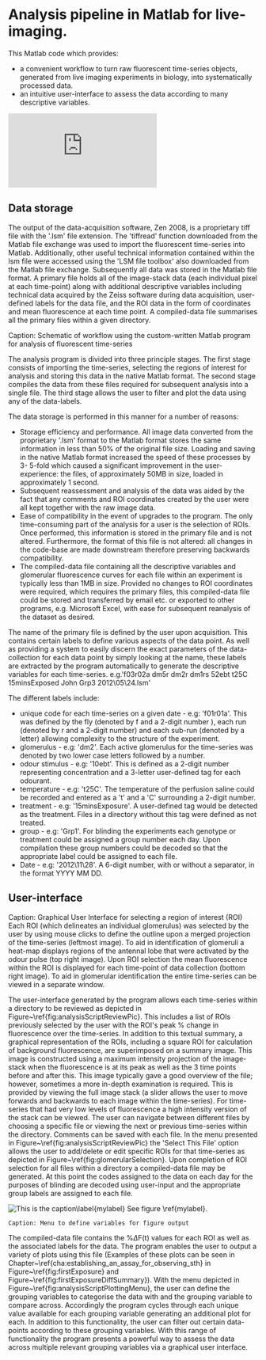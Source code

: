 # Analysis pipeline in Matlab for live-imaging.

This Matlab code which provides:
*   a convenient workflow to turn raw fluorescent time-series objects, generated from live imaging experiments in  biology, into systematically processed data.
* an intuitive user-interface to assess the data according to many descriptive variables.

![overview image](https://github.com/leej3/calciumImagingAnalysis/overiewOfGUI.pdf "GUI overview")
    
<!-- \caption[Menu to navigate through different time-series image files in custom analysis program.]{\textbf{Menu to navigate through different time-series image files}} -->

## Data storage 
The output of the data-acquisition software, Zen 2008, is a proprietary tiff file with the '.lsm' file extension. The 'tiffread' function downloaded from the Matlab file exchange was used to import the fluorescent time-series into Matlab. Additionally, other useful technical information contained within the lsm file were accessed using the 'LSM file toolbox' also downloaded from the Matlab file exchange. Subsequently all data was stored in the Matlab file format. A primary file holds all of the image-stack data (each individual pixel at each time-point) along with additional descriptive variables including technical data acquired by the Zeiss software during data acquisition, user-defined labels for the data file, and the ROI data in the form of coordinates and mean fluorescence at each time point. A compiled-data file summarises all the primary files within a given directory.

<!-- ![alt text](https://github.com/leej3/calciumImagingAnalysis/scriptOverview -->
    
Caption: Schematic of workflow using the custom-written Matlab program for analysis of fluorescent time-series

The analysis program is divided into three principle stages. The first stage consists of importing the time-series, selecting the regions of interest for analysis and storing this data in the native Matlab format. The second stage compiles the data from these files required for subsequent analysis into a single file. The third stage allows the user to filter and plot the data using any of the data-labels.


The data storage is performed in this manner for a number of reasons:

* Storage efficiency and performance. All image data converted from the proprietary '.lsm' format to the Matlab format stores the same information in less than 50\% of the original file size. Loading and saving in the native Matlab format increased the speed of these processes by 3- 5-fold which caused a significant improvement in the user-experience: the files, of approximately 50MB in size, loaded in approximately 1 second.
* Subsequent reassessment and analysis of the data was aided by the fact that any comments and ROI coordinates created by the user were all kept together with the raw image data. 
* Ease of compatibility in the event of upgrades to the program. The only time-consuming part of the analysis for a user is the selection of ROIs. Once performed, this information is stored in the primary file and is not altered. Furthermore, the format of this file is not altered: all changes in the code-base are made downstream therefore preserving backwards compatibility.
*  The compiled-data file containing all the descriptive variables and glomerular fluorescence curves for each file within an experiment is typically less than 1MB in size. Provided no changes to ROI coordinates were required, which requires the primary files, this compiled-data file could be stored and transferred by email etc. or exported to other programs, e.g. Microsoft Excel, with ease for subsequent reanalysis of the dataset as desired.    

The name of the primary file is defined by the user upon acquisition. This contains certain labels to define various aspects of the data point. As well as providing a system to easily discern the exact parameters of the data-collection for each data point by simply looking at the name, these labels are extracted by the program automatically to generate the descriptive variables for each time-series. e.g.'f03r02a dm5r dm2r dm1rs 52ebt t25C 15minsExposed John Grp3 2012\05\24.lsm'

The different labels include:

* unique code for each time-series on a given date - e.g: 'f01r01a'. This was defined by the fly (denoted by f and a 2-digit number ), each run (denoted by r and a 2-digit number)  and each sub-run (denoted by a letter) allowing complexity to the structure of the experiment.
* glomerulus - e.g: 'dm2'. Each active glomerulus for the time-series was denoted by two lower case letters followed by a number.
* odour stimulus - e.g: '10ebt'. This is defined as a 2-digit number representing concentration and a 3-letter user-defined tag for each odourant.
* temperature - e.g: 't25C'. The temperature of the perfusion saline could be recorded and entered as a 't' and a 'C' surrounding a 2-digit number.
* treatment - e.g: '15minsExposure'. A user-defined tag would be detected as the treatment. Files in a directory without this tag were defined as not treated.
* group - e.g: 'Grp1'. For blinding the experiments each genotype or treatment could be assigned a group number each day. Upon compilation these group numbers could be decoded so that the appropriate label could be assigned to each file.
* Date - e.g: '2012\11\28'. A 6-digit number, with or without a separator, in the format YYYY MM DD.
    



## User-interface 
<!-- ![alt text](./images/lth/analysisScript/analysisScriptGlomerularSelection} -->

Caption: Graphical User Interface for selecting a region of interest (ROI) Each ROI (which delineates an individual glomerulus) was selected by the user by using mouse clicks to define the outline upon a merged projection of the time-series (leftmost image). To aid in identification of glomeruli a heat-map displays regions of the antennal lobe that were activated by the odour pulse (top right image). Upon ROI selection the mean fluorescence within the ROI is displayed for each time-point of data collection (bottom right image). To aid in glomerular identification the entire time-series can be viewed in a separate window.


The user-interface generated by the program allows each time-series within a directory to be reviewed as depicted in Figure~\ref{fig:analysisScriptReviewPic}. This includes a list of ROIs previously selected by the user with the ROI's peak \%  change in fluorescence over the time-series. In addition to this textual summary, a graphical representation of the ROIs, including a square ROI for calculation of background fluorescence, are superimposed on a summary image. This image is constructed using a maximum intensity projection of the image-stack when the fluorescence is at its peak as well as the 3 time points before and after this. This image typically gave a good overview of the file; however, sometimes a more in-depth examination is required. This is provided by viewing the full image stack (a slider allows the user to move forwards and backwards to each image within the time-series). For time-series that had very low levels of fluorescence a high intensity version of the stack can be viewed. The user can navigate between different files by choosing a specific file or viewing the next or previous time-series within the directory. Comments can be saved with each file.
In the menu presented in Figure~\ref{fig:analysisScriptReviewPic} the 'Select This File' option allows the user to add/delete or edit specific ROIs for that time-series as depicted in Figure~\ref{fig:glomerularSelection}. Upon completion of ROI selection for all files within a directory a compiled-data file may be generated. At this point the codes assigned to the data on each day for the purposes of blinding are decoded using user-input and the appropriate group labels are assigned to each file.
 
 ![This is the caption\label{mylabel}](/url/of/image.png)
See figure \ref{mylabel}.

<!-- ./images/lth/analysisScript/analysisScriptPlottingMenu2} -->
    Caption: Menu to define variables for figure output


The compiled-data file contains the \%$\Delta$F(t) values for each ROI as well as the associated labels for the data. The program enables the user to output a variety of plots using this file (Examples of these plots can be seen in Chapter~\ref{cha:establishing_an_assay_for_observing_sth} in Figure~\ref{fig:firstExposure} and Figure~\ref{fig:firstExposureDiffSummary}). With the menu depicted in Figure~\ref{fig:analysisScriptPlottingMenu}, the user can define the grouping variables to categorise the data with and the grouping variable to compare across. Accordingly the program cycles through each unique value available for each grouping variable generating an additional plot for each. In addition to this functionality, the user can filter out certain data-points according to these grouping variables. With this range of functionality the program presents a powerful way to assess the data across multiple relevant grouping variables via a graphical user interface. 
